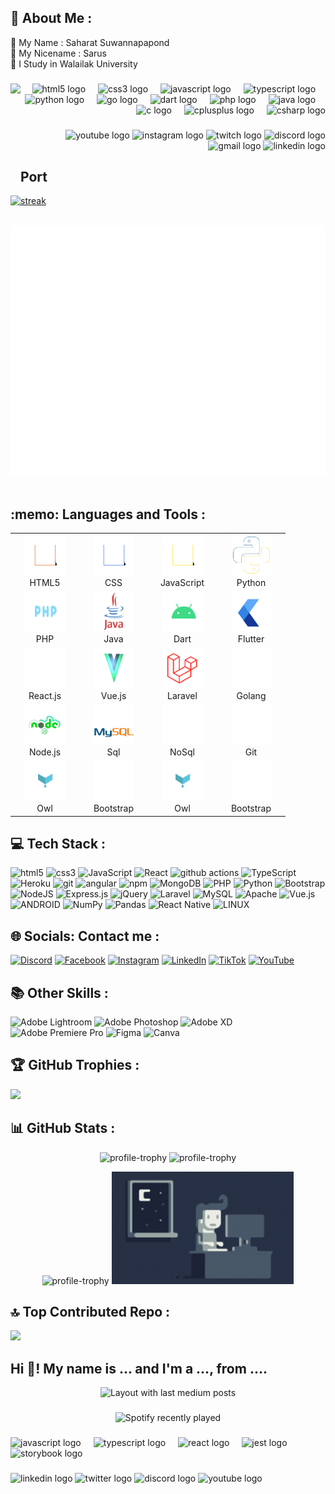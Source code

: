 <h2>💫 About Me :</h2>
📛 My Name : Saharat Suwannapapond<br>📖 My Nicename : Sarus<br>🏫 I Study in Walailak University<br>

###

<img align="left" height="150" src="https://cdn.cloudflare.steamstatic.com/steamcommunity/public/images/items/1505620/f165be671b026f0ff93d2e669dba519cd0e75c16.gif"  />

###

<div align="right">
  <img src="https://cdn.jsdelivr.net/gh/devicons/devicon/icons/html5/html5-original.svg" height="30" alt="html5 logo"  />
  <img width="12" />
  <img src="https://cdn.jsdelivr.net/gh/devicons/devicon/icons/css3/css3-original.svg" height="30" alt="css3 logo"  />
  <img width="12" />
  <img src="https://cdn.jsdelivr.net/gh/devicons/devicon/icons/javascript/javascript-original.svg" height="30" alt="javascript logo"  />
  <img width="12" />
  <img src="https://cdn.jsdelivr.net/gh/devicons/devicon/icons/typescript/typescript-original.svg" height="30" alt="typescript logo"  />
  <img width="12" />
  <img src="https://cdn.jsdelivr.net/gh/devicons/devicon/icons/python/python-original.svg" height="30" alt="python logo"  />
  <img width="12" />
  <img src="https://cdn.jsdelivr.net/gh/devicons/devicon/icons/go/go-original.svg" height="30" alt="go logo"  />
  <img width="12" />
  <img src="https://cdn.jsdelivr.net/gh/devicons/devicon/icons/dart/dart-original.svg" height="30" alt="dart logo"  />
  <img width="12" />
  <img src="https://cdn.jsdelivr.net/gh/devicons/devicon/icons/php/php-original.svg" height="30" alt="php logo"  />
  <img width="12" />
  <img src="https://cdn.jsdelivr.net/gh/devicons/devicon/icons/java/java-original.svg" height="30" alt="java logo"  />
  <img width="12" />
  <img src="https://cdn.jsdelivr.net/gh/devicons/devicon/icons/c/c-original.svg" height="30" alt="c logo"  />
  <img width="12" />
  <img src="https://cdn.jsdelivr.net/gh/devicons/devicon/icons/cplusplus/cplusplus-original.svg" height="30" alt="cplusplus logo"  />
  <img width="12" />
  <img src="https://cdn.jsdelivr.net/gh/devicons/devicon/icons/csharp/csharp-original.svg" height="30" alt="csharp logo"  />
</div>

###

<div align="right">
  <img src="https://img.shields.io/static/v1?message=Youtube&logo=youtube&label=&color=FF0000&logoColor=white&labelColor=&style=for-the-badge" height="35" alt="youtube logo"  />
  <img src="https://img.shields.io/static/v1?message=Instagram&logo=instagram&label=&color=E4405F&logoColor=white&labelColor=&style=for-the-badge" height="35" alt="instagram logo"  />
  <img src="https://img.shields.io/static/v1?message=Twitch&logo=twitch&label=&color=9146FF&logoColor=white&labelColor=&style=for-the-badge" height="35" alt="twitch logo"  />
  <img src="https://img.shields.io/static/v1?message=Discord&logo=discord&label=&color=7289DA&logoColor=white&labelColor=&style=for-the-badge" height="35" alt="discord logo"  />
  <img src="https://img.shields.io/static/v1?message=Gmail&logo=gmail&label=&color=D14836&logoColor=white&labelColor=&style=for-the-badge" height="35" alt="gmail logo"  />
  <img src="https://img.shields.io/static/v1?message=LinkedIn&logo=linkedin&label=&color=0077B5&logoColor=white&labelColor=&style=for-the-badge" height="35" alt="linkedin logo"  />
</div>

###

<h2> Port</h2>

[![streak](https://codeium.com/badges/v2/user/sarus/streak)](https://codeium.com/profile/sarus)

<div align="center"><br>
 <a href="https://github.com/Sarus1997/Sarus1997/blame/main/hello.svg"><img src="hello.svg" width="800" height="400" alt="Click to see the source"></a><br>
</div><br>

<h2>:memo: Languages and Tools :</h2>

<table>
 <tr>
   <td align="center" width="96"><a href="https://www.w3schools.com/html/"><img src="icon/html-icon.svg" alt="icon" width="65" height="65" /></a>
       <br>HTML5
     </td>
  <td align="center" width="96"><a href="https://www.w3schools.com/css/"><img src="icon/css-icon.svg" alt="icon" width="65" height="65" /></a>
       <br>CSS
     </td>
  <td align="center" width="96"><a href="https://www.w3schools.com/js/"><img src="icon/js-icon.svg" alt="icon" width="65" height="65" /></a>
       <br>JavaScript
     </td>
    <td align="center" width="96"><a href="https://www.python.org/"><img src="icon/python-icon.svg" alt="icon" width="65" height="65" /></a>
       <br>Python
     </td>
 </tr>

 <tr>
     <td align="center" width="96"><a href="https://www.w3schools.com/php/"><img src="icon/php1.gif" alt="icon" width="65" height="65" /></a>
       <br>PHP
     </td>
    <td align="center" width="96"><a href="https://www.java.com/en/"><img src="icon/java1.gif" alt="icon" width="65" height="65" /></a>
       <br>Java
     </td>
    <td align="center" width="96"><a href="https://dart.dev/"><img src="icon/dart_android.gif" alt="icon" width="65" height="65" /></a>
       <br>Dart
     </td>
      <td align="center" width="96"><a href="https://flutter.dev/"><img src="icon/flutter.gif" alt="icon" width="65" height="65" /></a>
       <br>Flutter
     </td>
 </tr>


  <tr>
  <td align="center" width="96"><a href="https://react.dev/"><img src="icon/react.gif" alt="icon" width="65" height="65" /></a>
       <br>React.js
     </td>
   <td align="center" width="96"><a href="https://vuejs.org/"><img src="icon/vue.gif" alt="icon" width="65" height="65" /></a>
       <br>Vue.js
     </td>
  <td align="center" width="96"><a href="https://laravel.com/"><img src="icon/laravel.gif" alt="icon" width="65" height="65" /></a>
       <br>Laravel
  </td>
	  <td align="center" width="96"><a href="https://go.dev/"><img src="icon/go.gif" alt="icon" width="65" height="65" /></a>
       <br>Golang
     </td>
 </tr>

 <tr>
   <td align="center" width="96"><a href="https://nodejs.org/en"><img src="icon/node1.gif" alt="icon" width="65" height="65" /></a>
       <br>Node.js
     </td>  <td align="center" width="96"><a href="https://www.w3schools.com/sql/"><img src="icon/mysql.gif" alt="icon" width="65" height="65" /></a>
       <br>Sql
     </td>
  <td align="center" width="96"><a href="https://www.mongodb.com/nosql-explained"><img src="icon/mongodb.gif" alt="icon" width="65" height="65" /></a>
       <br>NoSql
    </td>
       <td align="center" width="96"><a href="https://git-scm.com/"/><img src="icon/git.gif" alt="icon" width="65" height="65" /></a>
       <br>Git
 </tr>

 <tr>
 			<td align="center" width="96"><a href="https://owlcarousel2.github.io/OwlCarousel2/"><img src="icon/owl.gif" alt="icon" width="65" height="65" /></a>
       <br>Owl
     </td>
 		   <td align="center" width="96"><a href="https://getbootstrap.com/"><img src="icon/B1.gif" alt="icon" width="65" height="65" /></a>
       <br>Bootstrap
			 </td>
		<td align="center" width="96"><a href="https://owlcarousel2.github.io/OwlCarousel2/"><img src="icon/owl.gif" alt="icon" width="65" height="65" /></a>
       <br>Owl
    </td>
 		<td align="center" width="96"><a href="https://getbootstrap.com/"><img src="icon/B1.gif" alt="icon" width="65" height="65" /></a>
       <br>Bootstrap
		</td>
 </tr>

</table>

<h2>💻 Tech Stack :</h2>

<p>
 <img alt="html5" src="https://img.shields.io/badge/-HTML5-E34F26?style=flat-square&logo=html5&logoColor=white" height="24"/>
 <img alt="css3" src="https://img.shields.io/badge/CSS3-1572B6?style=for-the-badge&logo=css3&logoColor=white" height="24"/>
 <img alt="JavaScript" src="https://img.shields.io/badge/javascript-%23323330.svg?style=for-the-badge&logo=javascript&logoColor=%23F7DF1E" height="24"/>
 <img alt="React" src="https://img.shields.io/badge/-React-45b8d8?style=flat-square&logo=react&logoColor=white" height="24"/>
 <img alt="github actions" src="https://img.shields.io/badge/-Github_Actions-2088FF?style=flat-square&logo=github-actions&logoColor=white" height="24"/>
 <img alt="TypeScript" src="https://img.shields.io/badge/-TypeScript-007ACC?style=flat-square&logo=typescript&logoColor=white" height="24"/>
 <img alt="Heroku" src="https://img.shields.io/badge/-Heroku-430098?style=flat-square&logo=heroku&logoColor=white" height="24"/>
 <img alt="git" src="https://img.shields.io/badge/-Git-F05032?style=flat-square&logo=git&logoColor=white" height="24"/>
 <img alt="angular" src="https://img.shields.io/badge/-Angular-DD0031?style=flat-square&logo=angular&logoColor=white" height="24"/>
 <img alt="npm" src="https://img.shields.io/badge/-NPM-CB3837?style=flat-square&logo=npm&logoColor=white" height="24"/>
 <img alt="MongoDB" src="https://img.shields.io/badge/-MongoDB-13aa52?style=flat-square&logo=mongodb&logoColor=white" height="24"/>
 <img alt="PHP" src="https://img.shields.io/badge/php-%23777BB4.svg?style=for-the-badge&logo=php&logoColor=white" height="24"/>
 <img alt="Python" src="https://img.shields.io/badge/python-3670A0?style=for-the-badge&logo=python&logoColor=ffdd54" height="24"/>
 <img alt="Bootstrap" src="https://img.shields.io/badge/bootstrap-%23563D7C.svg?style=for-the-badge&logo=bootstrap&logoColor=white" height="24"/>
 <img alt="NodeJS" src="https://img.shields.io/badge/node.js-6DA55F?style=for-the-badge&logo=node.js&logoColor=white" height="24"/>
 <img alt="Express.js" src="https://img.shields.io/badge/express.js-%23404d59.svg?style=for-the-badge&logo=express&logoColor=%2361DAFB" height="24"/>
 <img alt="jQuery" src="https://img.shields.io/badge/jquery-%230769AD.svg?style=for-the-badge&logo=jquery&logoColor=white" height="24"/>
 <img alt="Laravel" src="https://img.shields.io/badge/laravel-%23FF2D20.svg?style=for-the-badge&logo=laravel&logoColor=white" height="24"/>
 <img alt="MySQL" src="https://img.shields.io/badge/mysql-%2300f.svg?style=for-the-badge&logo=mysql&logoColor=white" height="24"/>
 <img alt="Apache" src="https://img.shields.io/badge/apache-%23D42029.svg?style=for-the-badge&logo=apache&logoColor=white" height="24"/>
 <img alt="Vue.js" src="https://img.shields.io/badge/vuejs-%2335495e.svg?style=for-the-badge&logo=vuedotjs&logoColor=%234FC08D" height="24"/>
 <img alt="ANDROID" src="https://img.shields.io/badge/android-%2320232a.svg?style=for-the-badge&logo=android&logoColor=%a4c639" height="24"/>
 <img alt="NumPy" src="https://img.shields.io/badge/numpy-%23013243.svg?style=for-the-badge&logo=numpy&logoColor=white" height="24"/>
 <img alt="Pandas" src="https://img.shields.io/badge/pandas-%23150458.svg?style=for-the-badge&logo=pandas&logoColor=white" height="24"/>
 <img alt="React Native" src="https://img.shields.io/badge/react_native-%2320232a.svg?style=for-the-badge&logo=react&logoColor=%2361DAFB" height="24"/>
 <img alt="LINUX" src="https://img.shields.io/badge/Linux-FCC624?style=for-the-badge&logo=linux&logoColor=black" height="24"/>
</p>

<h2>🌐 Socials: Contact me :</h2>

[![Discord](https://img.shields.io/badge/Discord-%237289DA.svg?logo=discord&logoColor=white)](https://discord.gg/#3541)
[![Facebook](https://img.shields.io/badge/Facebook-%231877F2.svg?logo=Facebook&logoColor=white)](https://facebook.com/saharat.suwannapapond.7)
[![Instagram](https://img.shields.io/badge/Instagram-%23E4405F.svg?logo=Instagram&logoColor=white)](https://instagram.com/sr_sarus_/?next=%2Fsr_sarus_%2F)
[![LinkedIn](https://img.shields.io/badge/LinkedIn-%230077B5.svg?logo=linkedin&logoColor=white)](https://linkedin.com/in/saharat-sarus/)
[![TikTok](https://img.shields.io/badge/TikTok-%23000000.svg?logo=TikTok&logoColor=white)](https://tiktok.com/@sarus_ss)
[![YouTube](https://img.shields.io/badge/YouTube-%23FF0000.svg?logo=YouTube&logoColor=white)](https://youtube.com/@sr_sarus)

<h2>📚 Other Skills :</h2>

<p>
 <img alt="Adobe Lightroom" src="https://img.shields.io/badge/Adobe%20Lightroom-31A8FF.svg?style=for-the-badge&logo=Adobe%20Lightroom&logoColor=white" height="24"/>
 <img alt="Adobe Photoshop" src="https://img.shields.io/badge/adobephotoshop-%2331A8FF.svg?style=for-the-badge&logo=adobephotoshop&logoColor=white" height="24"/>
 <img alt="Adobe XD" src="https://img.shields.io/badge/Adobe%20XD-470137?style=for-the-badge&logo=Adobe%20XD&logoColor=#FF61F6" height="24"/>
 <img alt="Adobe Premiere Pro" src="https://img.shields.io/badge/Adobe%20Premiere%20Pro-9999FF.svg?style=for-the-badge&logo=Adobe%20Premiere%20Pro&logoColor=white" height="24"/>
 <img alt="Figma" src="https://img.shields.io/badge/figma-%23F24E1E.svg?style=for-the-badge&logo=figma&logoColor=white" height="24"/>
 <img alt="Canva" src="https://img.shields.io/badge/Canva-%2300C4CC.svg?style=for-the-badge&logo=Canva&logoColor=white" height="24"/>
</p>

<h2>🏆 GitHub Trophies :</h2>

![](https://github-profile-trophy.vercel.app/?username=sarus1997&theme=radical&no-frame=false&no-bg=false&margin-w=4)

<h2>📊 GitHub Stats :</h2>
<p align="center">
  <img height="180em" src="https://github-readme-stats.vercel.app/api?username=sarus1997&theme=dark&hide_border=false&include_all_commits=true&count_private=true" alt="profile-trophy"/>
  <img height="180em" src="https://github-readme-stats.vercel.app/api/top-langs/?username=sarus1997&theme=dark&hide_border=false&include_all_commits=true&count_private=true&layout=compact" alt="profile-trophy"/>
</p>

<p align="center">
  <img height="180em" src="https://github-readme-streak-stats.herokuapp.com/?user=sarus1997&theme=dark&hide_border=false" alt="profile-trophy"/>
  <img height="180em" alt="Night Coding" src="https://raw.githubusercontent.com/AVS1508/AVS1508/master/assets/Night-Coding.gif"/>
</p>

<h2>🔝 Top Contributed Repo :</h2>

![](https://github-contributor-stats.vercel.app/api?username=sarus1997&limit=5&theme=radical&combine_all_yearly_contributions=true)

<h2 align="left">Hi 👋! My name is ... and I'm a ..., from ....</h2>





<div align="center">
  <img src="https://github-read-medium-git-main.pahlevikun.vercel.app/latest?limit=4" alt="Layout with last medium posts"  />
</div>

###

<div align="center">
  <img src="https://spotify-recently-played-readme.vercel.app/api?count=5" alt="Spotify recently played"  />
</div>

###

<div align="left">
  <img src="https://cdn.jsdelivr.net/gh/devicons/devicon/icons/javascript/javascript-original.svg" height="40" alt="javascript logo"  />
  <img width="12" />
  <img src="https://cdn.jsdelivr.net/gh/devicons/devicon/icons/typescript/typescript-original.svg" height="40" alt="typescript logo"  />
  <img width="12" />
  <img src="https://cdn.jsdelivr.net/gh/devicons/devicon/icons/react/react-original.svg" height="40" alt="react logo"  />
  <img width="12" />
  <img src="https://cdn.jsdelivr.net/gh/devicons/devicon/icons/jest/jest-plain.svg" height="40" alt="jest logo"  />
  <img width="12" />
  <img src="https://cdn.jsdelivr.net/gh/devicons/devicon/icons/storybook/storybook-original.svg" height="40" alt="storybook logo"  />
</div>

###

<div align="left">
  <img src="https://raw.githubusercontent.com/maurodesouza/profile-readme-generator/master/src/assets/icons/social/linkedin/default.svg" width="52" height="40" alt="linkedin logo"  />
  <img src="https://raw.githubusercontent.com/maurodesouza/profile-readme-generator/master/src/assets/icons/social/twitter/default.svg" width="52" height="40" alt="twitter logo"  />
  <img src="https://raw.githubusercontent.com/maurodesouza/profile-readme-generator/master/src/assets/icons/social/discord/default.svg" width="52" height="40" alt="discord logo"  />
  <img src="https://raw.githubusercontent.com/maurodesouza/profile-readme-generator/master/src/assets/icons/social/youtube/default.svg" width="52" height="40" alt="youtube logo"  />
</div>

###
